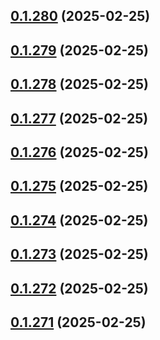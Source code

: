 ## [0.1.280](https://github.com/binary-braids/terraform-oracle/compare/v0.1.279...v0.1.280) (2025-02-25)



## [0.1.279](https://github.com/binary-braids/terraform-oracle/compare/v0.1.278...v0.1.279) (2025-02-25)



## [0.1.278](https://github.com/binary-braids/terraform-oracle/compare/v0.1.277...v0.1.278) (2025-02-25)



## [0.1.277](https://github.com/binary-braids/terraform-oracle/compare/v0.1.276...v0.1.277) (2025-02-25)



## [0.1.276](https://github.com/binary-braids/terraform-oracle/compare/v0.1.275...v0.1.276) (2025-02-25)



## [0.1.275](https://github.com/binary-braids/terraform-oracle/compare/v0.1.274...v0.1.275) (2025-02-25)



## [0.1.274](https://github.com/binary-braids/terraform-oracle/compare/v0.1.273...v0.1.274) (2025-02-25)



## [0.1.273](https://github.com/binary-braids/terraform-oracle/compare/v0.1.272...v0.1.273) (2025-02-25)



## [0.1.272](https://github.com/binary-braids/terraform-oracle/compare/v0.1.271...v0.1.272) (2025-02-25)



## [0.1.271](https://github.com/binary-braids/terraform-oracle/compare/v0.1.270...v0.1.271) (2025-02-25)



